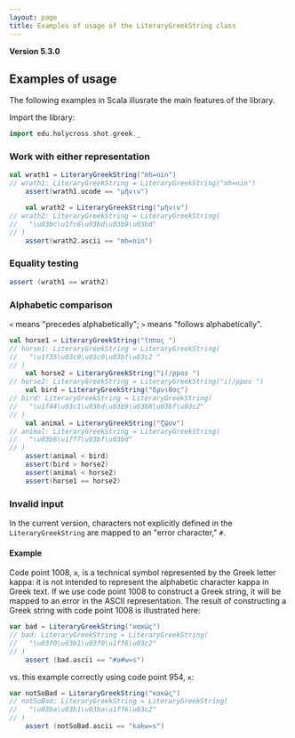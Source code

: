 ```yaml
---
layout: page
title: Examples of usage of the LiteraryGreekString class
---
```


**Version 5.3.0**

## Examples of usage

The following examples in Scala illusrate the main features of the library.


Import the library:


```scala
import edu.holycross.shot.greek._
```

### Work with either representation


```scala
val wrath1 = LiteraryGreekString("mh=nin")
// wrath1: LiteraryGreekString = LiteraryGreekString("mh=nin")
    assert(wrath1.ucode == "μῆνιν")

    val wrath2 = LiteraryGreekString("μῆνιν")
// wrath2: LiteraryGreekString = LiteraryGreekString(
//   "\u03bc\u1fc6\u03bd\u03b9\u03bd"
// )
    assert(wrath2.ascii == "mh=nin")
```


### Equality testing


```scala
assert (wrath1 == wrath2)
```

### Alphabetic comparison

`<`  means "precedes alphabetically"; `>` means "follows alphabetically".





```scala
val horse1 = LiteraryGreekString("ἵππος ")
// horse1: LiteraryGreekString = LiteraryGreekString(
//   "\u1f35\u03c0\u03c0\u03bf\u03c2 "
// )
    val horse2 = LiteraryGreekString("i(/ppos ")
// horse2: LiteraryGreekString = LiteraryGreekString("i(/ppos ")
    val bird = LiteraryGreekString("ὄρνιθος")
// bird: LiteraryGreekString = LiteraryGreekString(
//   "\u1f44\u03c1\u03bd\u03b9\u03b8\u03bf\u03c2"
// )
    val animal = LiteraryGreekString("ζῷον")
// animal: LiteraryGreekString = LiteraryGreekString(
//   "\u03b6\u1ff7\u03bf\u03bd"
// )
    assert(animal < bird)
    assert(bird > horse2)
    assert(animal < horse2)
    assert(horse1 == horse2)
```





### Invalid input

In the current version, characters not explicitly defined in the  `LiteraryGreekString` are mapped to an "error  character," `#`.


#### Example

Code point 1008, `ϰ`, is a technical symbol represented by the Greek letter kappa:  it is not intended to represent the alphabetic character kappa in Greek text.  If we use code point 1008 to construct a Greek string, it will be mapped to an error in the ASCII representation.  The result of constructing a Greek string with code point 1008 is illustrated here:


```scala
var bad = LiteraryGreekString("ϰαϰῶς")
// bad: LiteraryGreekString = LiteraryGreekString(
//   "\u03f0\u03b1\u03f0\u1ff6\u03c2"
// )
    assert (bad.ascii == "#a#w=s")
```

vs. this example correctly using code point 954, `κ`:


```scala
var notSoBad = LiteraryGreekString("κακῶς")
// notSoBad: LiteraryGreekString = LiteraryGreekString(
//   "\u03ba\u03b1\u03ba\u1ff6\u03c2"
// )
    assert (notSoBad.ascii == "kakw=s")
```
